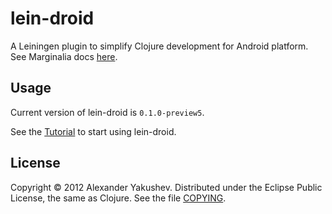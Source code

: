 # lein-droid

A Leiningen plugin to simplify Clojure development for Android
platform. See Marginalia docs [here](http://clojure-android.github.io/lein-droid/).

## Usage

Current version of lein-droid is `0.1.0-preview5`.

See the
[Tutorial](https://github.com/clojure-android/lein-droid/wiki/Tutorial)
to start using lein-droid.

## License

Copyright © 2012 Alexander Yakushev. Distributed under the Eclipse
Public License, the same as Clojure. See the file
[COPYING](https://github.com/clojure-android/lein-droid/blob/master/README.md).
